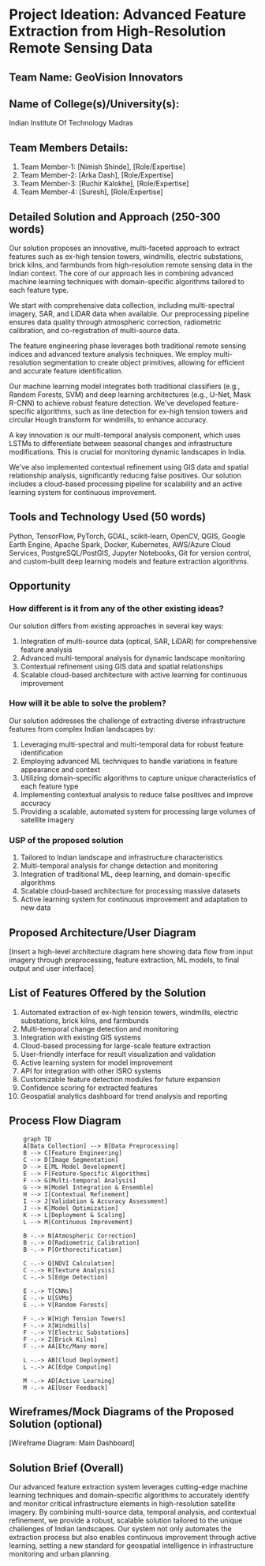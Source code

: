# Project Ideation: Advanced Feature Extraction from High-Resolution Remote Sensing Data

## Team Name: GeoVision Innovators

## Name of College(s)/University(s): 
Indian Institute Of Technology Madras

## Team Members Details:
1. Team Member-1: [Nimish Shinde], [Role/Expertise]
2. Team Member-2: [Arka Dash], [Role/Expertise]
3. Team Member-3: [Ruchir Kalokhe], [Role/Expertise]
4. Team Member-4: [Suresh], [Role/Expertise]

## Detailed Solution and Approach (250-300 words)

Our solution proposes an innovative, multi-faceted approach to extract features such as ex-high tension towers, windmills, electric substations, brick kilns, and farmbunds from high-resolution remote sensing data in the Indian context. The core of our approach lies in combining advanced machine learning techniques with domain-specific algorithms tailored to each feature type.

We start with comprehensive data collection, including multi-spectral imagery, SAR, and LiDAR data when available. Our preprocessing pipeline ensures data quality through atmospheric correction, radiometric calibration, and co-registration of multi-source data.

The feature engineering phase leverages both traditional remote sensing indices and advanced texture analysis techniques. We employ multi-resolution segmentation to create object primitives, allowing for efficient and accurate feature identification.

Our machine learning model integrates both traditional classifiers (e.g., Random Forests, SVM) and deep learning architectures (e.g., U-Net, Mask R-CNN) to achieve robust feature detection. We've developed feature-specific algorithms, such as line detection for ex-high tension towers and circular Hough transform for windmills, to enhance accuracy.

A key innovation is our multi-temporal analysis component, which uses LSTMs to differentiate between seasonal changes and infrastructure modifications. This is crucial for monitoring dynamic landscapes in India.

We've also implemented contextual refinement using GIS data and spatial relationship analysis, significantly reducing false positives. Our solution includes a cloud-based processing pipeline for scalability and an active learning system for continuous improvement.

## Tools and Technology Used (50 words)

Python, TensorFlow, PyTorch, GDAL, scikit-learn, OpenCV, QGIS, Google Earth Engine, Apache Spark, Docker, Kubernetes, AWS/Azure Cloud Services, PostgreSQL/PostGIS, Jupyter Notebooks, Git for version control, and custom-built deep learning models and feature extraction algorithms.

## Opportunity
### How different is it from any of the other existing ideas?
Our solution differs from existing approaches in several key ways:
1. Integration of multi-source data (optical, SAR, LiDAR) for comprehensive feature analysis
3. Advanced multi-temporal analysis for dynamic landscape monitoring
4. Contextual refinement using GIS data and spatial relationships
5. Scalable cloud-based architecture with active learning for continuous improvement

### How will it be able to solve the problem?
Our solution addresses the challenge of extracting diverse infrastructure features from complex Indian landscapes by:
1. Leveraging multi-spectral and multi-temporal data for robust feature identification
2. Employing advanced ML techniques to handle variations in feature appearance and context
3. Utilizing domain-specific algorithms to capture unique characteristics of each feature type
4. Implementing contextual analysis to reduce false positives and improve accuracy
5. Providing a scalable, automated system for processing large volumes of satellite imagery

### USP of the proposed solution
1. Tailored to Indian landscape and infrastructure characteristics
2. Multi-temporal analysis for change detection and monitoring
3. Integration of traditional ML, deep learning, and domain-specific algorithms
4. Scalable cloud-based architecture for processing massive datasets
5. Active learning system for continuous improvement and adaptation to new data

## Proposed Architecture/User Diagram

[Insert a high-level architecture diagram here showing data flow from input imagery through preprocessing, feature extraction, ML models, to final output and user interface]

## List of Features Offered by the Solution
1. Automated extraction of ex-high tension towers, windmills, electric substations, brick kilns, and farmbunds
2. Multi-temporal change detection and monitoring
3. Integration with existing GIS systems
4. Cloud-based processing for large-scale feature extraction
5. User-friendly interface for result visualization and validation
6. Active learning system for model improvement
7. API for integration with other ISRO systems
8. Customizable feature detection modules for future expansion
9. Confidence scoring for extracted features
10. Geospatial analytics dashboard for trend analysis and reporting

## Process Flow Diagram

```mermaid
    graph TD
    A[Data Collection] --> B[Data Preprocessing]
    B --> C[Feature Engineering]
    C --> D[Image Segmentation]
    D --> E[ML Model Development]
    E --> F[Feature-Specific Algorithms]
    F --> G[Multi-temporal Analysis]
    G --> H[Model Integration & Ensemble]
    H --> I[Contextual Refinement]
    I --> J[Validation & Accuracy Assessment]
    J --> K[Model Optimization]
    K --> L[Deployment & Scaling]
    L --> M[Continuous Improvement]

    B -.-> N[Atmospheric Correction]
    B -.-> O[Radiometric Calibration]
    B -.-> P[Orthorectification]

    C -.-> Q[NDVI Calculation]
    C -.-> R[Texture Analysis]
    C -.-> S[Edge Detection]

    E -.-> T[CNNs]
    E -.-> U[SVMs]
    E -.-> V[Random Forests]

    F -.-> W[High Tension Towers]
    F -.-> X[Windmills]
    F -.-> Y[Electric Substations]
    F -.-> Z[Brick Kilns]
    F -.-> AA[Etc/Many more]

    L -.-> AB[Cloud Deployment]
    L -.-> AC[Edge Computing]

    M -.-> AD[Active Learning]
    M -.-> AE[User Feedback]
```


## Wireframes/Mock Diagrams of the Proposed Solution (optional)

[Wireframe Diagram: Main Dashboard]


## Solution Brief (Overall)

Our advanced feature extraction system leverages cutting-edge machine learning techniques and domain-specific algorithms to accurately identify and monitor critical infrastructure elements in high-resolution satellite imagery. By combining multi-source data, temporal analysis, and contextual refinement, we provide a robust, scalable solution tailored to the unique challenges of Indian landscapes. Our system not only automates the extraction process but also enables continuous improvement through active learning, setting a new standard for geospatial intelligence in infrastructure monitoring and urban planning.
